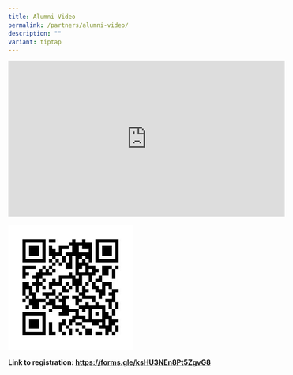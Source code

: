 ```yaml
---
title: Alumni Video
permalink: /partners/alumni-video/
description: ""
variant: tiptap
---
```

<div class="iframe-wrapper">
<iframe height="315" width="560" allowfullscreen="true" frameborder="0" src="https://www.youtube.com/embed/5T-rSKxQcYo"></iframe>
</div>
<p></p>
<div class="isomer-image-wrapper">
<img style="width: 50%;" height="auto" width="100%" alt="" src="/images/QRCODESignup.jpg">
</div>
<p><strong>                   Link to registration: <a href="https://forms.gle/ksHU3NEn8Pt5ZgvG8" rel="noopener noreferrer nofollow" target="_blank">https://forms.gle/ksHU3NEn8Pt5ZgvG8</a></strong>
</p>